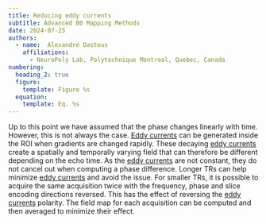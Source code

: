 ```yaml
---
title: Reducing eddy currents
subtitle: Advanced B0 Mapping Methods
date: 2024-07-25
authors:
  - name:  Alexandre Dastous
    affiliations:
      - NeuroPoly Lab, Polytechnique Montreal, Quebec, Canada
numbering:
  heading_2: true
  figure:
    template: Figure %s
  equation:
    template: Eq. %s
---
```


Up to this point we have assumed that the phase changes linearly with time. However, this is not always the case. [Eddy currents](https://en.wikipedia.org/wiki/Eddy_current) can be generated inside the ROI when gradients are changed rapidly. These decaying [eddy currents](https://en.wikipedia.org/wiki/Eddy_current) create a spatially and temporally varying field that can therefore be different depending on the echo time. As the [eddy currents](https://en.wikipedia.org/wiki/Eddy_current) are not constant, they do not cancel out when computing a phase difference. Longer TRs can help minimize [eddy currents](https://en.wikipedia.org/wiki/Eddy_current) and avoid the issue. For smaller TRs, it is possible to acquire the same acquisition twice with the frequency, phase and slice encoding directions reversed. This has the effect of reversing the [eddy currents](https://en.wikipedia.org/wiki/Eddy_current) polarity. The field map for each acquisition can be computed and then averaged to minimize their effect.